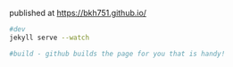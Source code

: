 published at https://bkh751.github.io/

```bash
#dev
jekyll serve --watch   

#build - github builds the page for you that is handy!


```